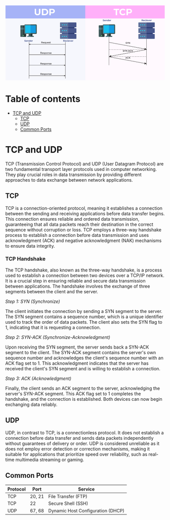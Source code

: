 ![placeholder image](../006/assets/TCP_3.png)


# Table of contents

- [TCP and UDP](#tcp-and-udp)
  - [TCP](#tcp)
  - [UDP](#udp)
  - [Common Ports](#common-ports)
  
# TCP and UDP

TCP (Transmission Control Protocol) and UDP (User Datagram Protocol) are two fundamental transport layer protocols used in computer networking. They play crucial roles in data transmission by providing different approaches to data exchange between network applications.

## TCP

TCP is a connection-oriented protocol, meaning it establishes a connection between the sending and receiving applications before data transfer begins. This connection ensures reliable and ordered data transmission, guaranteeing that all data packets reach their destination in the correct sequence without corruption or loss. TCP employs a three-way handshake process to establish a connection before data transmission and uses acknowledgment (ACK) and negative acknowledgment (NAK) mechanisms to ensure data integrity.

### TCP Handshake

The TCP handshake, also known as the three-way handshake, is a process used to establish a connection between two devices over a TCP/IP network. It is a crucial step in ensuring reliable and secure data transmission between applications. The handshake involves the exchange of three segments between the client and the server.

*Step 1: SYN (Synchronize)*

The client initiates the connection by sending a SYN segment to the server. The SYN segment contains a sequence number, which is a unique identifier used to track the order of data packets. The client also sets the SYN flag to 1, indicating that it is requesting a connection.

*Step 2: SYN-ACK (Synchronize-Acknowledgment)*

Upon receiving the SYN segment, the server sends back a SYN-ACK segment to the client. The SYN-ACK segment contains the server's own sequence number and acknowledges the client's sequence number with an ACK flag set to 1. This acknowledgment indicates that the server has received the client's SYN segment and is willing to establish a connection.

*Step 3: ACK (Acknowledgment)*

Finally, the client sends an ACK segment to the server, acknowledging the server's SYN-ACK segment. This ACK flag set to 1 completes the handshake, and the connection is established. Both devices can now begin exchanging data reliably.

## UDP

UDP, in contrast to TCP, is a connectionless protocol. It does not establish a connection before data transfer and sends data packets independently without guarantees of delivery or order. UDP is considered unreliable as it does not employ error detection or correction mechanisms, making it suitable for applications that prioritize speed over reliability, such as real-time multimedia streaming or gaming.

## Common Ports

| Protocol | Port   | Service |
| ---------| -------| --------|
| TCP      | 20, 21 | File Transfer (FTP)|
| TCP      | 22     | Secure Shell (SSH) |
| UDP      | 67, 68 | Dynamic Host Configuration (DHCP)|